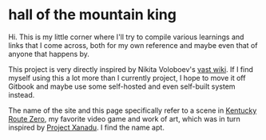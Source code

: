 # hall of the mountain king

Hi. This is my little corner where I'll try to compile various learnings and links that I come across, both for my own reference and maybe even that of anyone that happens by.

This project is very directly inspired by Nikita Voloboev's [vast wiki](https://wiki.nikitavoloboev.xyz/). If I find myself using this a lot more than I currently project, I hope to move it off Gitbook and maybe use some self-hosted and even self-built system instead.

The name of the site and this page specifically refer to a scene in [Kentucky Route Zero](https://kentuckyroutezero.com/), my favorite video game and work of art, which was in turn inspired by [Project Xanadu](https://www.wired.com/1995/06/xanadu/). I find the name apt.



